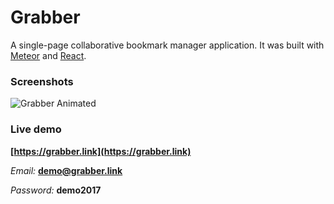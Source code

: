 # Grabber

A single-page collaborative bookmark manager application.
It was built with [Meteor](http://meteor.com) and [React](https://facebook.github.io/react/).

### Screenshots
![Grabber Animated](https://dl.dropboxusercontent.com/content_link/k5aa2kWHqI2CSNlScBxgrYArmKb7Q7cuUPKQV9KKE3UjOZUoh9xcudAyoCwcUBEZ/file)

### Live demo
**[https://grabber.link](https://grabber.link)**

*Email:* **demo@grabber.link**

*Password:* **demo2017**
